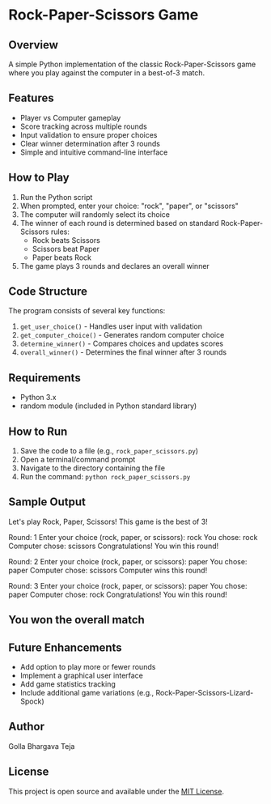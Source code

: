 # Rock-Paper-Scissors Game

## Overview
A simple Python implementation of the classic Rock-Paper-Scissors game where you play against the computer in a best-of-3 match.

## Features
- Player vs Computer gameplay
- Score tracking across multiple rounds
- Input validation to ensure proper choices
- Clear winner determination after 3 rounds
- Simple and intuitive command-line interface

## How to Play
1. Run the Python script
2. When prompted, enter your choice: "rock", "paper", or "scissors"
3. The computer will randomly select its choice
4. The winner of each round is determined based on standard Rock-Paper-Scissors rules:
   - Rock beats Scissors
   - Scissors beat Paper
   - Paper beats Rock
5. The game plays 3 rounds and declares an overall winner

## Code Structure
The program consists of several key functions:

1. `get_user_choice()` - Handles user input with validation
2. `get_computer_choice()` - Generates random computer choice
3. `determine_winner()` - Compares choices and updates scores
4. `overall_winner()` - Determines the final winner after 3 rounds

## Requirements
- Python 3.x
- random module (included in Python standard library)

## How to Run
1. Save the code to a file (e.g., `rock_paper_scissors.py`)
2. Open a terminal/command prompt
3. Navigate to the directory containing the file
4. Run the command: `python rock_paper_scissors.py`

## Sample Output
Let's play Rock, Paper, Scissors!
This game is the best of 3!

Round: 1
Enter your choice (rock, paper, or scissors): rock
You chose: rock
Computer chose: scissors
Congratulations! You win this round!

Round: 2
Enter your choice (rock, paper, or scissors): paper
You chose: paper
Computer chose: scissors
Computer wins this round!

Round: 3
Enter your choice (rock, paper, or scissors): paper
You chose: paper
Computer chose: rock
Congratulations! You win this round!

You won the overall match
---

## Future Enhancements
- Add option to play more or fewer rounds
- Implement a graphical user interface
- Add game statistics tracking
- Include additional game variations (e.g., Rock-Paper-Scissors-Lizard-Spock)

## Author
Golla Bhargava Teja

## License
This project is open source and available under the [MIT License](https://opensource.org/licenses/MIT).
